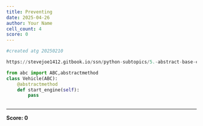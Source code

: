 ```yaml
---
title: Preventing
date: 2025-04-26
author: Your Name
cell_count: 4
score: 0
---
```


```python
#created atg 20250210
```


```python
https://stevejoe1412.gitbook.io/ssn/python-subtopics/5.-abstract-base-classes-abcs
```


```python
from abc import ABC,abstractmethod
class Vehicle(ABC):
    @abstractmethod
    def start_engine(self):
        pass
```


```python

```


---
**Score: 0**